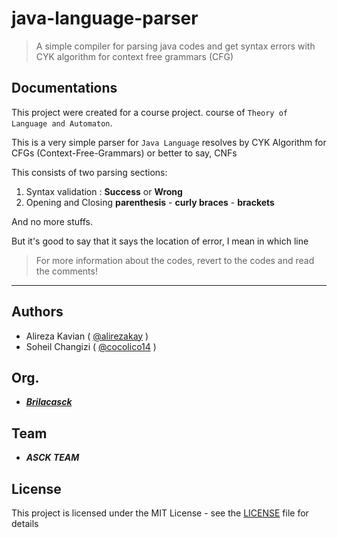 # java-language-parser
> A simple compiler for parsing java codes and get syntax errors with CYK algorithm for context free grammars (CFG)

## Documentations
This project were created for a course project. course of `Theory of Language and Automaton`.

This is a very simple parser for `Java Language` resolves by CYK Algorithm for CFGs (Context-Free-Grammars) or better to say, CNFs

This consists of two parsing sections:
  1. Syntax validation : **Success** or **Wrong**
  2. Opening and Closing **parenthesis** - **curly braces** - **brackets**

And no more stuffs.

But it's good to say that it says the location of error, I mean in which line

> For more information about the codes, revert to the codes and read the comments! 

<hr />

## Authors

  - Alireza Kavian ( [@alirezakay](https://github.com/alirezakay) )
  - Soheil Changizi ( [@cocolico14](https://github.com/cocolico14) )
  
## Org.

  - ***[Brilacasck](https://brilacasck.ir)*** 
  
## Team
  
  - ***ASCK TEAM***

## License

This project is licensed under the MIT License - see the [LICENSE](./LICENSE) file for details
